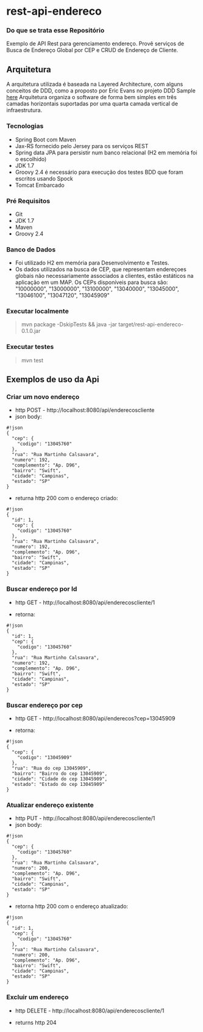 # rest-api-endereco

### Do que se trata esse Repositório ###

Exemplo de API Rest para gerenciamento endereço. Provê serviços de Busca de Endereço
Global por CEP e CRUD de Endereço de Cliente.

## Arquitetura ##

A arquitetura utilizada é baseada na Layered Architecture, com alguns conceitos de
DDD, como a proposto por Eric Evans no projeto DDD Sample [here](http://dddsample.sourceforge.net/architecture.html)
Arquitetura organiza o software de forma bem simples em três camadas horizontais 
suportadas por uma quarta camada vertical de infraestrutura. 

### Tecnologias ###

* Spring Boot com Maven
* Jax-RS fornecido pelo Jersey para os serviços REST
* Spring data JPA para persistir num banco relacional (H2 em memória foi o escolhido)
* JDK 1.7
* Groovy 2.4 é necessário para execução dos testes BDD que foram escritos usando Spock 
* Tomcat Embarcado

### Pré Requisitos ###
* Git
* JDK 1.7
* Maven
* Groovy 2.4

### Banco de Dados ###
- Foi utilizado H2 em memória para Desenvolvimento e Testes. 
- Os dados utilizados na busca de CEP, que representam endereçoes globais não necessariamente
associados a clientes, estão estáticos na aplicação em um MAP. Os CEPs disponíveis para busca são:
"10000000", "13000000", "13100000", "13040000", "13045000", "13046100", "13047120", "13045909"

### Executar localmente ###
> mvn package -DskipTests && java -jar target/rest-api-endereco-0.1.0.jar

### Executar testes ###
> mvn test

## Exemplos de uso da Api ##

### Criar um novo endereço ###

* http POST - http://localhost:8080/api/enderecoscliente
* json body:
```
#!json
{
  "cep": {
    "codigo": "13045760"
  },
  "rua": "Rua Martinho Calsavara",
  "numero": 192,
  "complemento": "Ap. D96",
  "bairro": "Swift",
  "cidade": "Campinas",
  "estado": "SP"
}
```
* returna http 200 com o endereço criado:
```
#!json
{
  "id": 1,
  "cep": {
    "codigo": "13045760"
  },
  "rua": "Rua Martinho Calsavara",
  "numero": 192,
  "complemento": "Ap. D96",
  "bairro": "Swift",
  "cidade": "Campinas",
  "estado": "SP"
}
```

### Buscar endereço por Id ###

* http GET - http://localhost:8080/api/enderecoscliente/1

* retorna:
```
#!json
{
  "id": 1,
  "cep": {
    "codigo": "13045760"
  },
  "rua": "Rua Martinho Calsavara",
  "numero": 192,
  "complemento": "Ap. D96",
  "bairro": "Swift",
  "cidade": "Campinas",
  "estado": "SP"
}
```

### Buscar endereço por cep ###

* http GET - http://localhost:8080/api/enderecos?cep=13045909

* retorna:
```
#!json
{
  "cep": {
    "codigo": "13045909"
  },
  "rua": "Rua do cep 13045909",
  "bairro": "Bairro do cep 13045909",
  "cidade": "Cidade do cep 13045909",
  "estado": "Estado do cep 13045909"
}
```

### Atualizar endereço existente ###

* http PUT - http://localhost:8080/api/enderecoscliente/1
* json body:
```
#!json
{
  "cep": {
    "codigo": "13045760"
  },
  "rua": "Rua Martinho Calsavara",
  "numero": 200,
  "complemento": "Ap. D96",
  "bairro": "Swift",
  "cidade": "Campinas",
  "estado": "SP"
}
```
* retorna http 200 com o endereço atualizado:
```
#!json
{
  "id": 1,
  "cep": {
    "codigo": "13045760"
  },
  "rua": "Rua Martinho Calsavara",
  "numero": 200,
  "complemento": "Ap. D96",
  "bairro": "Swift",
  "cidade": "Campinas",
  "estado": "SP"
}
```

### Excluir um endereço ###

* http DELETE - http://localhost:8080/api/enderecoscliente/1

* returns http 204
